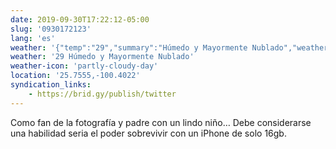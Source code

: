 ```yaml
---
date: 2019-09-30T17:22:12-05:00
slug: '0930172123'
lang: 'es'
weather: '{"temp":"29","summary":"Húmedo y Mayormente Nublado","weather-icon":"partly-cloudy-day","location":"25.7555,-100.4022"}'
weather: '29 Húmedo y Mayormente Nublado'
weather-icon: 'partly-cloudy-day'
location: '25.7555,-100.4022'
syndication_links:
    - https://brid.gy/publish/twitter
---
```

Como fan de la fotografía y padre con un lindo niño… 
Debe considerarse una habilidad seria el poder sobrevivir con un iPhone de solo 16gb.